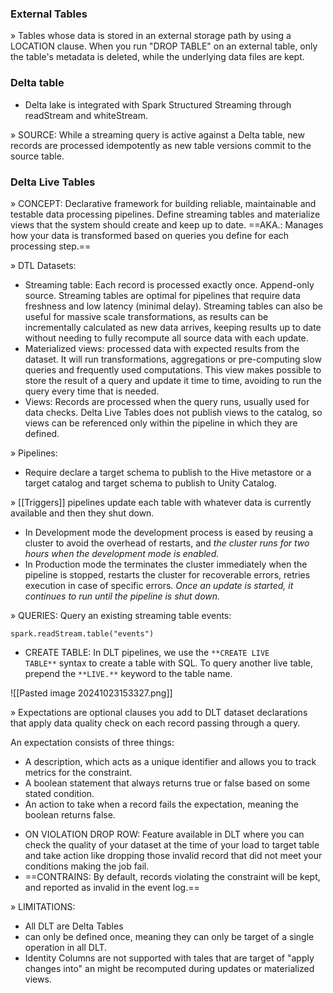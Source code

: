 ### External Tables

» Tables whose data is stored in an external storage path by using a LOCATION clause. When you run "DROP TABLE" on an external table, only the table's metadata is deleted, while the underlying data files are kept.

### Delta table
+ Delta lake is integrated with Spark Structured Streaming through readStream and whiteStream. 

» SOURCE: While a streaming query is active against a Delta table, new records are processed idempotently as new table versions commit to the source table.


### Delta Live Tables

» CONCEPT: Declarative framework for building reliable, maintainable and testable data processing pipelines. Define streaming tables and materialize views that the system should create and keep up to date. 
	==AKA.: Manages how your data is transformed based on queries you define for each processing step.==

» DTL Datasets:
+ Streaming table: Each record is processed exactly once. Append-only source. Streaming tables are optimal for pipelines that require data freshness and low latency (minimal delay). Streaming tables can also be useful for massive scale transformations, as results can be incrementally calculated as new data arrives, keeping results up to date without needing to fully recompute all source data with each update.
+ Materialized views: processed data with expected results from the dataset. It will run transformations, aggregations or pre-computing slow queries and frequently used computations. This view makes possible to store the result of a query and update it time to time, avoiding to run the query every time that is needed. 
+ Views: Records are processed when the query runs, usually used for data checks. Delta Live Tables does not publish views to the catalog, so views can be referenced only within the pipeline in which they are defined.

» Pipelines: 
+ Require declare a target schema to publish to the Hive metastore or a target catalog and target schema to publish to Unity Catalog. 

» [[Triggers]] pipelines update each table with whatever data is currently available and then they shut down. 
+ In Development mode the development process is eased by reusing a cluster to avoid the overhead of restarts, and *the cluster runs for two hours when the development mode is enabled.* 
+ In Production mode the terminates the cluster immediately when the pipeline is stopped, restarts the cluster for recoverable errors, retries execution in case of specific errors. *Once an update is started, it continues to run until the pipeline is shut down.*

» QUERIES:
	Query an existing streaming table events:
	
	spark.readStream.table("events")

+ CREATE TABLE: In DLT pipelines, we use the `**CREATE LIVE TABLE**` syntax to create a table with SQL. To query another live table, prepend the `**LIVE.**` keyword to the table name.

![[Pasted image 20241023153327.png]]

» Expectations are optional clauses you add to DLT dataset declarations that apply data quality check on each record passing through a query.

An expectation consists of three things:

- A description, which acts as a unique identifier and allows you to track metrics for the constraint.
- A boolean statement that always returns true or false based on some stated condition.
- An action to take when a record fails the expectation, meaning the boolean returns false.

+ ON VIOLATION DROP ROW: Feature available in DLT where you can check the quality of  your dataset at the time of your load to target table and take action like dropping those invalid record that did not meet your conditions making the job fail. 
+  ==CONTRAINS: By default, records violating the constraint will be kept, and reported as invalid in the event log.==

» LIMITATIONS: 
+ All DLT are Delta Tables
+ can only be defined once, meaning they can only be target of a single operation in all DLT.
+ Identity Columns are not supported with tales that are target of "apply changes into" an might be recomputed during updates or materialized views. 